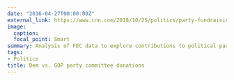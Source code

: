 ```yaml
---
date: "2016-04-27T00:00:00Z"
external_link: https://www.cnn.com/2018/10/25/politics/party-fundraising-september-zip-code-analysis/index.html 
image:
  caption: 
  focal_point: Smart
summary: Analysis of FEC data to explore contributions to political party committees by donors' zip code
tags:
- Politics
title: Dem vs. GOP party committee donations  
---
```

